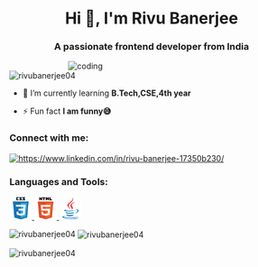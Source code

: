 <h1 align="center">Hi 👋, I'm Rivu Banerjee</h1>
<h3 align="center">A passionate frontend developer from India</h3>
<img align="right"alt="coding"width="400"src="https://camo.githubusercontent.com/19db51af5f90f1b152bc0b9078f5fe97053955be5074f03f17019c70345bdcdb/68747470733a2f2f6d69726f2e6d656469756d2e636f6d2f6d61782f313336302f302a37513379765349765f7430696f4a2d5a2e676966">

<p align="left"> <img src="https://komarev.com/ghpvc/?username=rivubanerjee04&label=Profile%20views&color=0e75b6&style=flat" alt="rivubanerjee04" /> </p>

- 🌱 I’m currently learning **B.Tech,CSE,4th year**

- ⚡ Fun fact **I am funny😅**

<h3 align="left">Connect with me:</h3>
<p align="left">
<a href="https://linkedin.com/in/https://www.linkedin.com/in/rivu-banerjee-17350b230/" target="blank"><img align="center" src="https://raw.githubusercontent.com/rahuldkjain/github-profile-readme-generator/master/src/images/icons/Social/linked-in-alt.svg" alt="https://www.linkedin.com/in/rivu-banerjee-17350b230/" height="30" width="40" /></a>
</p>

<h3 align="left">Languages and Tools:</h3>
<p align="left"> <a href="https://www.w3schools.com/css/" target="_blank" rel="noreferrer"> <img src="https://raw.githubusercontent.com/devicons/devicon/master/icons/css3/css3-original-wordmark.svg" alt="css3" width="40" height="40"/> </a> <a href="https://www.w3.org/html/" target="_blank" rel="noreferrer"> <img src="https://raw.githubusercontent.com/devicons/devicon/master/icons/html5/html5-original-wordmark.svg" alt="html5" width="40" height="40"/> </a> <a href="https://www.java.com" target="_blank" rel="noreferrer"> <img src="https://raw.githubusercontent.com/devicons/devicon/master/icons/java/java-original.svg" alt="java" width="40" height="40"/> </a> </p>

<p><img align="left" src="https://github-readme-stats.vercel.app/api/top-langs?username=rivubanerjee04&show_icons=true&locale=en&layout=compact" alt="rivubanerjee04" /></p>

<p>&nbsp;<img align="center" src="https://github-readme-stats.vercel.app/api?username=rivubanerjee04&show_icons=true&locale=en" alt="rivubanerjee04" /></p>

<p><img align="center" src="https://github-readme-streak-stats.herokuapp.com/?user=rivubanerjee04&" alt="rivubanerjee04" /></p>
